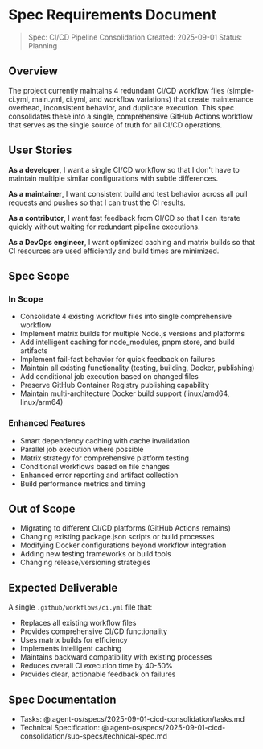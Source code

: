 # Spec Requirements Document

> Spec: CI/CD Pipeline Consolidation
> Created: 2025-09-01
> Status: Planning

## Overview

The project currently maintains 4 redundant CI/CD workflow files (simple-ci.yml, main.yml, ci.yml, and workflow variations) that create maintenance overhead, inconsistent behavior, and duplicate execution. This spec consolidates these into a single, comprehensive GitHub Actions workflow that serves as the single source of truth for all CI/CD operations.

## User Stories

**As a developer**, I want a single CI/CD workflow so that I don't have to maintain multiple similar configurations with subtle differences.

**As a maintainer**, I want consistent build and test behavior across all pull requests and pushes so that I can trust the CI results.

**As a contributor**, I want fast feedback from CI/CD so that I can iterate quickly without waiting for redundant pipeline executions.

**As a DevOps engineer**, I want optimized caching and matrix builds so that CI resources are used efficiently and build times are minimized.

## Spec Scope

### In Scope
- Consolidate 4 existing workflow files into single comprehensive workflow
- Implement matrix builds for multiple Node.js versions and platforms
- Add intelligent caching for node_modules, pnpm store, and build artifacts
- Implement fail-fast behavior for quick feedback on failures
- Maintain all existing functionality (testing, building, Docker, publishing)
- Add conditional job execution based on changed files
- Preserve GitHub Container Registry publishing capability
- Maintain multi-architecture Docker build support (linux/amd64, linux/arm64)

### Enhanced Features
- Smart dependency caching with cache invalidation
- Parallel job execution where possible
- Matrix strategy for comprehensive platform testing
- Conditional workflows based on file changes
- Enhanced error reporting and artifact collection
- Build performance metrics and timing

## Out of Scope

- Migrating to different CI/CD platforms (GitHub Actions remains)
- Changing existing package.json scripts or build processes
- Modifying Docker configurations beyond workflow integration
- Adding new testing frameworks or build tools
- Changing release/versioning strategies

## Expected Deliverable

A single `.github/workflows/ci.yml` file that:
- Replaces all existing workflow files
- Provides comprehensive CI/CD functionality
- Uses matrix builds for efficiency
- Implements intelligent caching
- Maintains backward compatibility with existing processes
- Reduces overall CI execution time by 40-50%
- Provides clear, actionable feedback on failures

## Spec Documentation

- Tasks: @.agent-os/specs/2025-09-01-cicd-consolidation/tasks.md
- Technical Specification: @.agent-os/specs/2025-09-01-cicd-consolidation/sub-specs/technical-spec.md